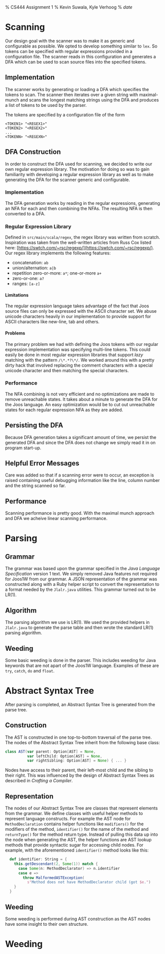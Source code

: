 % CS444 Assignment 1
% Kevin Suwala, Kyle Verhoog
% $date$

# Scanning

Our design goal with the scanner was to make it as generic and configurable as
possible. We opted to develop something similar to `lex`. So tokens can be
specified with regular expressions provided in a configuration file. The scanner
reads in this configuration and generates a DFA which can be used to scan source
files into the specified tokens.

## Implementation
The scanner works by generating or loading a DFA which specifies the tokens to
scan. The scanner then iterates over a given string with maximal-munch and scans
the longest matching strings using the DFA and produces a list of tokens to be
used by the parser.

The tokens are specified by a configuration file of the form

```
<TOKEN1> "<REGEX1>"
<TOKEN2> "<REGEX2>"
...
<TOKENN> "<REGEXN>"
```

## DFA Construction

In order to construct the DFA used for scanning, we decided to write our own
regular expression library. The motivation for doing so was to gain familiarity
with developing a regular expression library as well as to make generating the
DFA for the scanner generic and configurable.

### Implementation

The DFA generation works by reading in the regular expressions, generating an
NFA for each and then combining the NFAs. The resulting NFA is then converted to
a DFA.


### Regular Expression Library

Defined in `src/main/scala/regex`, the regex library was written from scratch.
Inspiration was taken from the well-written articles from Russ Cox listed here:
[https://swtch.com/~rsc/regexp/](https://swtch.com/~rsc/regexp/). Our regex
library implements the following features:

- concatenation: `ab`
- union/alternation: `a|b`
- repetition zero-or-more: `a*`; one-or-more `a+`
- zero-or-one: `a?`
- ranges: `[a-z]`

#### Limitations
The regular expression language takes advantage of the fact that Joos source
files can only be expressed with the ASCII character set. We abuse unicode
characters heavily in our implementation to provide support for ASCII characters
like new-line, tab and others.


#### Problems
The primary problem we had with defining the Joos tokens with our regular
expression implementation was specifying multi-line tokens. This could easily
be done in most regular expression libraries that support _lazy_ matching with
the pattern `/\*.*?\*/`. We worked around this with a pretty dirty hack that
involved replacing the comment characters with a special unicode character and
then matching the special characters.

### Performance
The NFA combining is not very efficient and no optimizations are made to remove
unreachable states. It takes about a minute to generate the DFA for the Joos
language. An easy optimization would be to cut out unreachable states for each
regular expression NFA as they are added.

## Persisting the DFA
Because DFA generation takes a significant amount of time, we persist the
generated DFA and since the DFA does not change we simply read it in on program
start-up.

## Helpful Error Messages
Care was added so that if a scanning error were to occur, an exception is raised
containing useful debugging information like the line, column number and the
string scanned so far.

## Performance
Scanning performance is pretty good. With the maximal munch approach and DFA we
acheive linear scanning performance.

# Parsing

## Grammar
The grammar was based upon the grammar specified in the _Java Language
Specification_ version 1 text. We simply removed Java features not required
for Joos1W from our grammar. A JSON representation of the grammar was
constructed along with a Ruby helper script to convert the representation to a
format needed by the `Jlalr.java` utilities. This grammar turned out to be
LR(1).

## Algorithm

The parsing algorithm we use is LR(1). We used the provided helpers in
`Jlalr.java` to generate the parse table and then wrote the standard LR(1)
parsing algorithm.

## Weeding
Some basic weeding is done in the parser. This includes weeding for Java
keywords that are not apart of the Joos1W language. Examples of these are `try`,
`catch`, `do` and `float`.

# Abstract Syntax Tree

After parsing is completed, an Abstract Syntax Tree is generated from the parse
tree.

## Construction
The AST is constructed in one top-to-bottom traversal of the parse tree. The
nodes of the Abstract Syntax Tree inherit from the following base class:

```scala
class AST(var parent: Option[AST] = None,
          var leftChild: Option[AST] = None,
          var rightSibling: Option[AST] = None) { ... }
```

Nodes have access to their parent, their left-most child and the sibling to
their right. This was  influenced by the design of Abstract Syntax Trees as
described in _Crafting a Compiler_.


## Representation
The nodes of our Abstract Syntax Tree are classes that represent elements from
the grammar. We define classes with useful helper methods to represent language
constructs. For example the AST node for `MethodDeclaration` contains helper
functions like `modifiers()` for the modifiers of the method, `identifier()`
for the name of the method and `returnType()` for the method return type.
Instead of pulling this data up into the node when generating the AST, the
helper functions are AST lookup methods that provide syntactic sugar for
accessing child nodes. For example, with the aforementioned `identifier()`
method looks like this:

```scala
  def identifier: String = {
    this.getDescendant(2, Some(1)) match {
      case Some(n: MethodDeclarator) => n.identifier
      case e =>
        throw MalformedASTException(
          s"Method does not have MethodDeclarator child (got $e.")
    }
  }
```

## Weeding
Some weeding is performed during AST construction as the AST nodes have some
insight to their own structure.



# Weeding

